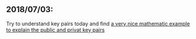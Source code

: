## 2018/07/03:
Try to understand key pairs today and find [a very nice mathematic example to explain the public and privat key pairs](https://crypto.stackexchange.com/questions/48294/how-exactly-are-public-and-private-keys-used-to-encrypt-and-the-decrypt-data)

